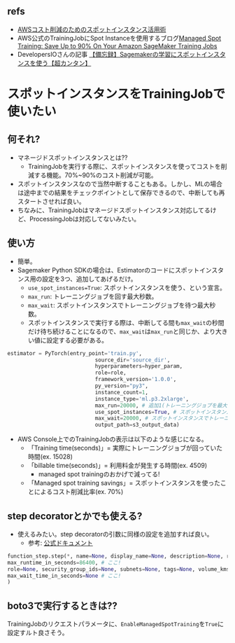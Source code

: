 ## refs

- [AWSコスト削減のためのスポットインスタンス活用術](https://www.stylez.co.jp/aws_columns/aws_cost_optimization_and_pdca_cycle/how_to_use_spot_instances_to_reduce_aws_costs/#:~:text=%E3%81%BE%E3%81%A8%E3%82%81-,%E3%82%B9%E3%83%9D%E3%83%83%E3%83%88%E3%82%A4%E3%83%B3%E3%82%B9%E3%82%BF%E3%83%B3%E3%82%B9%E3%81%A3%E3%81%A6%E4%BD%95%EF%BC%9F,%E3%82%AA%E3%83%97%E3%82%B7%E3%83%A7%E3%83%B3%E3%81%AE1%E3%81%A4%E3%81%A7%E3%81%99%E3%80%82)
- AWS公式のTrainingJobにSpot Instanceを使用するブログ[Managed Spot Training: Save Up to 90% On Your Amazon SageMaker Training Jobs](https://aws.amazon.com/jp/blogs/aws/managed-spot-training-save-up-to-90-on-your-amazon-sagemaker-training-jobs/)
- DevelopersIOさんの記事 [【備忘録】Sagemakerの学習にスポットインスタンスを使う【超カンタン】](https://dev.classmethod.jp/articles/how-to-training-with-spot-instance/)

# スポットインスタンスをTrainingJobで使いたい

## 何それ?

- マネージドスポットインスタンスとは??
  - TrainingJobを実行する際に、スポットインスタンスを使ってコストを削減する機能。70%~90%のコスト削減が可能。
- スポットインスタンスなので当然中断することもある。しかし、MLの場合は途中までの結果をチェックポイントとして保存できるので、中断しても再スタートさせれば良い。
- ちなみに、TrainingJobはマネージドスポットインスタンス対応してるけど、ProcessingJobは対応してないみたい。

## 使い方

- 簡単。
- Sagemaker Python SDKの場合は、Estimatorのコードにスポットインスタンス用の設定を3つ、追加してあげるだけ。
  - `use_spot_instances=True`: スポットインスタンスを使う、という宣言。
  - `max_run`: トレーニングジョブを回す最大秒数。
  - `max_wait`: スポットインスタンスでトレーニングジョブを待つ最大秒数。
  - スポットインスタンスで実行する際は、中断してる間も`max_wait`の秒間だけ待ち続けることになるので、`max_wait`は`max_run`と同じか、より大きい値に設定する必要がある。

```python
estimator = PyTorch(entry_point='train.py',
                            source_dir='source_dir',
                            hyperparameters=hyper_param,
                            role=role,
                            framework_version='1.0.0',
                            py_version="py3",
                            instance_count=1,
                            instance_type='ml.p3.2xlarge',
                            max_run=20000, # 追加1(トレーニングジョブを最大どれだけ回すか)
                            use_spot_instances=True, # スポットインスタンスを使う、という宣言
                            max_wait=20000, # スポットインスタンスでトレーニングジョブをどれだけ回すか
                            output_path=s3_output_data)
```

- AWS Console上でのTrainingJobの表示は以下のような感じになる。
  - 「Training time(seconds)」= 実際にトレーニングジョブが回っていた時間(ex. 15028)
  - 「billable time(seconds)」= 利用料金が発生する時間(ex. 4509)
    - managed spot trainingのおかげで減ってる!
  - 「Managed spot training savings」= スポットインスタンスを使ったことによるコスト削減比率(ex. 70%)

## step decoratorとかでも使える?

- 使えるみたい。step decoratorの引数に同様の設定を追加すれば良い。
  - 参考: [公式ドキュメント](https://sagemaker.readthedocs.io/en/stable/workflows/pipelines/sagemaker.workflow.pipelines.html#step-decorator)

```python
function_step.step(*, name=None, display_name=None, description=None, retry_policies=None, dependencies=None, pre_execution_commands=None, pre_execution_script=None, environment_variables=None, image_uri=None, instance_count=1, instance_type=None, job_conda_env=None, job_name_prefix=None, keep_alive_period_in_seconds=0, max_retry_attempts=1, 
max_runtime_in_seconds=86400, # ここ!
role=None, security_group_ids=None, subnets=None, tags=None, volume_kms_key=None, volume_size=30, encrypt_inter_container_traffic=None, spark_config=None, use_spot_instances=False, # これと!
max_wait_time_in_seconds=None # ここ!
)
```

## boto3で実行するときは??

TrainingJobのリクエストパラメータに、`EnableManagedSpotTraining`を`True`に設定すルト良さそう。

